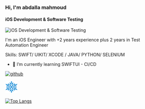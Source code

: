 ### Hi, I'm abdalla mahmoud 
#### iOS Development & Software Testing
![iOS Development & Software Testing](https://camo.githubusercontent.com/2db53b882360e0a561101fdaf0c7e6be355ae91cd1d53d7d47577cfba9a229d8/68747470733a2f2f73696d706c657061737369766563617368666c6f772e636f6d2f77702d636f6e74656e742f75706c6f6164732f323031372f31312f576f726b2d46756e2e676966)

I'm an iOS Engineer with +2 years experience plus 2 years in Test Automation Engineer

Skills: SWIFT/ UIKIT/ XCODE / JAVA/ PYTHON/ SELENIUM

- 🌱 I’m currently learning SWIFTUI - CI/CD 


[<img src='https://cdn.jsdelivr.net/npm/simple-icons@3.0.1/icons/github.svg' alt='github' height='40'>](https://github.com/abdallamahmoudAB)  

<a href='https://archiveprogram.github.com/'><img src='https://raw.githubusercontent.com/acervenky/animated-github-badges/master/assets/acbadge.gif' width='40' height='40'></a> 

[![Top Langs](https://github-readme-stats.vercel.app/api/top-langs/?username=abdallamahmoudAB)](https://github.com/anuraghazra/github-readme-stats)
